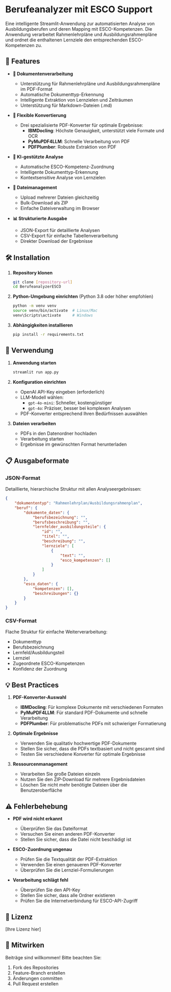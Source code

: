 # Berufeanalyzer mit ESCO Support

Eine intelligente Streamlit-Anwendung zur automatisierten Analyse von Ausbildungsberufen und deren Mapping mit ESCO-Kompetenzen. Die Anwendung verarbeitet Rahmenlehrpläne und Ausbildungsrahmenpläne und ordnet die enthaltenen Lernziele den entsprechenden ESCO-Kompetenzen zu.

## 🚀 Features

- **📄 Dokumentenverarbeitung**
  - Unterstützung für Rahmenlehrpläne und Ausbildungsrahmenpläne im PDF-Format
  - Automatische Dokumenttyp-Erkennung
  - Intelligente Extraktion von Lernzielen und Zeiträumen
  - Unterstützung für Markdown-Dateien (.md)

- **🔄 Flexible Konvertierung**
  - Drei spezialisierte PDF-Konverter für optimale Ergebnisse:
    - **IBMDocling**: Höchste Genauigkeit, unterstützt viele Formate und OCR
    - **PyMuPDF4LLM**: Schnelle Verarbeitung von PDF
    - **PDFPlumber**: Robuste Extraktion von PDF

- **🧠 KI-gestützte Analyse**
  - Automatische ESCO-Kompetenz-Zuordnung
  - Intelligente Dokumenttyp-Erkennung
  - Kontextsensitive Analyse von Lernzielen

- **💾 Dateimanagement**
  - Upload mehrerer Dateien gleichzeitig
  - Bulk-Download als ZIP
  - Einfache Dateiverwaltung im Browser

- **📊 Strukturierte Ausgabe**
  - JSON-Export für detaillierte Analysen
  - CSV-Export für einfache Tabellenverarbeitung
  - Direkter Download der Ergebnisse

## 🛠 Installation

1. **Repository klonen**
   ```bash
   git clone [repository-url]
   cd BerufeanalyzerESCO
   ```

2. **Python-Umgebung einrichten** (Python 3.8 oder höher empfohlen)
   ```bash
   python -m venv venv
   source venv/bin/activate  # Linux/Mac
   venv\Scripts\activate     # Windows
   ```

3. **Abhängigkeiten installieren**
   ```bash
   pip install -r requirements.txt
   ```

## 🎯 Verwendung

1. **Anwendung starten**
   ```bash
   streamlit run app.py
   ```

2. **Konfiguration einrichten**
   - OpenAI API-Key eingeben (erforderlich)
   - LLM-Modell wählen:
     - `gpt-4o-mini`: Schneller, kostengünstiger
     - `gpt-4o`: Präziser, besser bei komplexen Analysen
   - PDF-Konverter entsprechend Ihren Bedürfnissen auswählen

3. **Dateien verarbeiten**
   - PDFs in den Datenordner hochladen
   - Verarbeitung starten
   - Ergebnisse im gewünschten Format herunterladen

## 📋 Ausgabeformate

### JSON-Format
Detaillierte, hierarchische Struktur mit allen Analyseergebnissen:
```json
{
    "dokumententyp": "Rahmenlehrplan/Ausbildungsrahmenplan",
    "beruf": {
        "dokumente_daten": {
            "berufsbezeichnung": "",
            "berufsbeschreibung": "",
            "lernfelder_ausbildungsteile": {
                "id": "",
                "titel": "",
                "beschreibung": "",
                "lernziele": [
                    {
                        "text": "",
                        "esco_kompetenzen": []
                    }
                ]
            }
        },
        "esco_daten": {
            "kompetenzen": [],
            "beschreibungen": {}
        }
    }
}
```

### CSV-Format
Flache Struktur für einfache Weiterverarbeitung:
- Dokumenttyp
- Berufsbezeichnung
- Lernfeld/Ausbildungsteil
- Lernziel
- Zugeordnete ESCO-Kompetenzen
- Konfidenz der Zuordnung

## 💡 Best Practices

1. **PDF-Konverter-Auswahl**
   - **IBMDocling**: Für komplexe Dokumente mit verschiedenen Formaten
   - **PyMuPDF4LLM**: Für standard PDF-Dokumente und schnelle Verarbeitung
   - **PDFPlumber**: Für problematische PDFs mit schwieriger Formatierung

2. **Optimale Ergebnisse**
   - Verwenden Sie qualitativ hochwertige PDF-Dokumente
   - Stellen Sie sicher, dass die PDFs textbasiert und nicht gescannt sind
   - Testen Sie verschiedene Konverter für optimale Ergebnisse

3. **Ressourcenmanagement**
   - Verarbeiten Sie große Dateien einzeln
   - Nutzen Sie den ZIP-Download für mehrere Ergebnisdateien
   - Löschen Sie nicht mehr benötigte Dateien über die Benutzeroberfläche

## ⚠️ Fehlerbehebung

- **PDF wird nicht erkannt**
  - Überprüfen Sie das Dateiformat
  - Versuchen Sie einen anderen PDF-Konverter
  - Stellen Sie sicher, dass die Datei nicht beschädigt ist

- **ESCO-Zuordnung ungenau**
  - Prüfen Sie die Textqualität der PDF-Extraktion
  - Verwenden Sie einen genaueren PDF-Konverter
  - Überprüfen Sie die Lernziel-Formulierungen

- **Verarbeitung schlägt fehl**
  - Überprüfen Sie den API-Key
  - Stellen Sie sicher, dass alle Ordner existieren
  - Prüfen Sie die Internetverbindung für ESCO-API-Zugriff

## 📝 Lizenz

[Ihre Lizenz hier]

## 🤝 Mitwirken

Beiträge sind willkommen! Bitte beachten Sie:
1. Fork des Repositories
2. Feature-Branch erstellen
3. Änderungen committen
4. Pull Request erstellen
